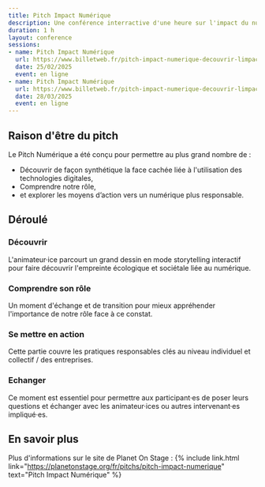 ```yaml
---
title: Pitch Impact Numérique
description: Une conférence interractive d'une heure sur l'impact du numérique sur l'environnement et dans nos vies.
duration: 1 h
layout: conference
sessions: 
- name: Pitch Impact Numérique
  url: https://www.billetweb.fr/pitch-impact-numerique-decouvrir-limpact-du-numerique-et-agir9
  date: 25/02/2025
  event: en ligne
- name: Pitch Impact Numérique
  url: https://www.billetweb.fr/pitch-impact-numerique-decouvrir-limpact-du-numerique-et-agir13
  date: 28/03/2025
  event: en ligne
---
```

## Raison d'être du pitch

Le Pitch Numérique a été conçu pour permettre au plus grand nombre de :
- Découvrir de façon synthétique la face cachée liée à l'utilisation des technologies digitales,
- Comprendre notre rôle,
- et explorer les moyens d’action vers un numérique plus responsable.

## Déroulé
### Découvrir
L'animateur·ice parcourt un grand dessin en mode storytelling interactif pour faire découvrir l'empreinte écologique et sociétale liée au numérique.
### Comprendre son rôle
Un moment d'échange et de transition pour mieux appréhender l'importance de notre rôle face à ce constat.
### Se mettre en action
Cette partie couvre les pratiques responsables clés au niveau individuel et collectif / des entreprises.
### Echanger
Ce moment est essentiel pour permettre aux participant·es de poser leurs questions et échanger avec les animateur·ices ou autres intervenant·es impliqué·es. 

## En savoir plus
Plus d'informations sur le site de Planet On Stage : {% include link.html link="https://planetonstage.org/fr/pitchs/pitch-impact-numerique" text="Pitch Impact Numérique" %}
